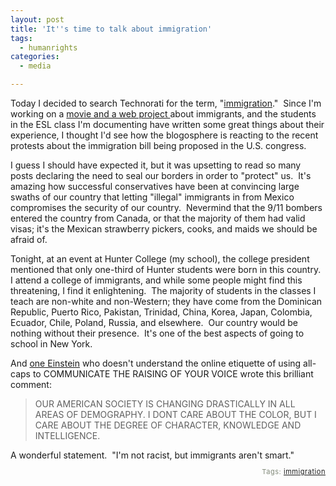 ```yaml
---
layout: post
title: 'It''s time to talk about immigration'
tags:
  - humanrights
categories:
  - media

---
```


Today I decided to search Technorati for the term, "<a href="http://www.technorati.com/search/immigration">immigration</a>."  Since I'm working on a <a href="http://www.bronxblogproject.org">movie and a web project </a>about immigrants, and the students in the ESL class I'm documenting have written some great things about their experience, I thought I'd see how the blogosphere is reacting to the recent protests about the immigration bill being proposed in the U.S. congress. 

I guess I should have expected it, but it was upsetting to read so many posts declaring the need to seal our borders in order to "protect" us.  It's amazing how successful conservatives have been at convincing large swaths of our country that letting "illegal" immigrants in from Mexico compromises the security of our country.  Nevermind that the 9/11 bombers entered the country from Canada, or that the majority of them had valid visas; it's the Mexican strawberry pickers, cooks, and maids we should be afraid of. 

Tonight, at an event at Hunter College (my school), the college president mentioned that only one-third of Hunter students were born in this country.  I attend a college of immigrants, and while some people might find this threatening, I find it enlightening.  The majority of students in the classes I teach are non-white and non-Western; they have come from the Dominican Republic, Puerto Rico, Pakistan, Trinidad, China, Korea, Japan, Colombia, Ecuador, Chile, Poland, Russia, and elsewhere.  Our country would be nothing without their presence.  It's one of the best aspects of going to school in New York.   

And <a href="http://www.theurbangrindblog.com/?p=935">one Einstein</a> who doesn't understand the online etiquette of using all-caps to COMMUNICATE THE RAISING OF YOUR VOICE wrote this brilliant comment: 
<blockquote>OUR AMERICAN SOCIETY IS CHANGING DRASTICALLY IN ALL AREAS OF DEMOGRAPHY. I DONT CARE ABOUT THE COLOR, BUT I CARE ABOUT THE DEGREE OF CHARACTER, KNOWLEDGE AND INTELLIGENCE.</blockquote>A wonderful statement.  "I'm not racist, but immigrants aren't smart."  

<!-- technorati tags start --><p style="text-align:right;font-size:11px;letter-spacing:.05em;color:#808979;">Tags: <a href="http://www.technorati.com/tag/immigration" rel="tag">immigration</a></p><!-- technorati tags end -->

